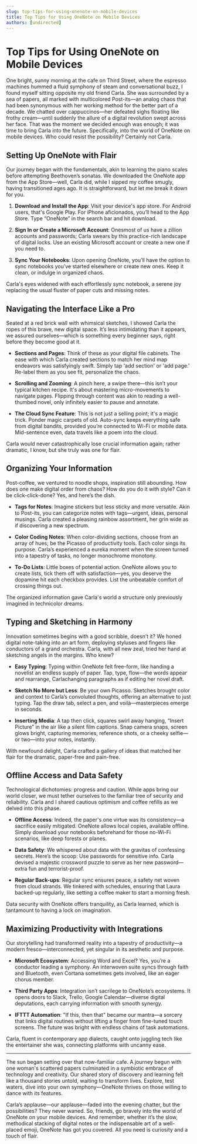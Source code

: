 ```yaml
---
slug: top-tips-for-using-onenote-on-mobile-devices
title: Top Tips for Using OneNote on Mobile Devices
authors: [undirected]
---
```



# Top Tips for Using OneNote on Mobile Devices

One bright, sunny morning at the cafe on Third Street, where the espresso machines hummed a fluid symphony of steam and conversational buzz, I found myself sitting opposite my old friend Carla. She was surrounded by a sea of papers, all marked with multicolored Post-its—an analog chaos that had been synonymous with her working method for the better part of a decade. We chatted over cappuccinos—her defeated sighs floating like frothy cream—until suddenly the allure of a digital revolution swept across her face. That was the moment we decided enough was enough; it was time to bring Carla into the future. Specifically, into the world of OneNote on mobile devices. Who could resist the possibility? Certainly not Carla.

## Setting Up OneNote with Flair

Our journey began with the fundamentals, akin to learning the piano scales before attempting Beethoven’s sonatas. We downloaded the OneNote app from the App Store—well, Carla did, while I sipped my coffee smugly, having transitioned ages ago. It is straightforward, but let me break it down for you.

1. **Download and Install the App**: Visit your device's app store. For Android users, that's Google Play. For iPhone aficionados, you’ll head to the App Store. Type “OneNote” in the search bar and hit download.

2. **Sign In or Create a Microsoft Account**: Onesmost of us have a zillion accounts and passwords; Carla swears by this practice-rich landscape of digital locks. Use an existing Microsoft account or create a new one if you need to.

3. **Sync Your Notebooks**: Upon opening OneNote, you’ll have the option to sync notebooks you’ve started elsewhere or create new ones. Keep it clean, or indulge in organized chaos.

Carla's eyes widened with each effortlessly sync notebook, a serene joy replacing the usual fluster of paper cuts and missing notes.

## Navigating the Interface Like a Pro

Seated at a red brick wall with whimsical sketches, I showed Carla the ropes of this brave, new digital space. It’s less intimidating than it appears, we assured ourselves—which is something every beginner says, right before they become good at it.

- **Sections and Pages**: Think of these as your digital file cabinets. The ease with which Carla created sections to match her mind map endeavors was satisfyingly swift. Simply tap 'add section' or 'add page.' Re-label them as you see fit, personalize the chaos.

- **Scrolling and Zooming**: A pinch here, a swipe there—this isn’t your typical kitchen recipe. It's about mastering micro-movements to navigate pages. Flipping through content was akin to reading a well-thumbed novel, only infinitely easier to pause and annotate.

- **The Cloud Sync Feature**: This is not just a selling point; it's a magic trick. Ponder magic carpets of old. Auto-sync keeps everything safe from digital bandits, provided you’re connected to Wi-Fi or mobile data. Mid-sentence even, data travels like a poem into the cloud.

Carla would never catastrophically lose crucial information again; rather dramatic, I know, but she truly was one for flair.

## Organizing Your Information

Post-coffee, we ventured to noodle shops, inspiration still abounding. How does one make digital order from chaos? How do you do it with style? Can it be click-click-done? Yes, and here’s the dish.

- **Tags for Notes**: Imagine stickers but less sticky and more versatile. Akin to Post-its, you can categorize notes with tags—urgent, ideas, personal musings. Carla created a pleasing rainbow assortment, her grin wide as if discovering a new spectrum.

- **Color Coding Notes**: When color-dividing sections, choose from an array of hues; be the Picasso of productivity tools. Each color sings its purpose. Carla’s experienced a eureka moment when the screen turned into a tapestry of tasks, no longer monochrome monotony.

- **To-Do Lists**: Little boxes of potential action. OneNote allows you to create lists, tick them off with satisfaction—yes, you deserve the dopamine hit each checkbox provides. List the unbeatable comfort of crossing things out.

The organized information gave Carla's world a structure only previously imagined in technicolor dreams.

## Typing and Sketching in Harmony

Innovation sometimes begins with a good scribble, doesn’t it? We honed digital note-taking into an art form, deploying styluses and fingers like conductors of a grand orchestra. Carla, with all new zeal, tried her hand at sketching angels in the margins. Who knew?

- **Easy Typing**: Typing within OneNote felt free-form, like handing a novelist an endless supply of paper. Tap, type, flow—the words appear and rearrange, Carlachanging paragraphs as if editing her novel draft.

- **Sketch No More but Less**: Be your own Picasso. Sketches brought color and context to Carla’s convoluted thoughts, offering an alternative to just typing. Tap the draw tab, select a pen, and voilà—masterpieces emerge in seconds.

- **Inserting Media**: A tap then click, squares swirl away hanging, “Insert Picture” in the air like a silent film captions. Snap camera snaps, screen glows bright, capturing memories, reference shots, or a cheeky selfie—or two—into your notes, instantly.

With newfound delight, Carla crafted a gallery of ideas that matched her flair for the dramatic, paper-free and pain-free.

## Offline Access and Data Safety

Technological dichotomies: progress and caution. While apps bring our world closer, we must tether ourselves to the familiar tree of security and reliability. Carla and I shared cautious optimism and coffee refills as we delved into this phase.

- **Offline Access**: Indeed, the paper's one virtue was its consistency—a sacrifice easily mitigated. OneNote allows local copies, available offline. Simply download your notebooks beforehand for those no-Wi-Fi scenarios, like deep forests or planes. 

- **Data Safety**: We whispered about data with the gravitas of confessing secrets. Here’s the scoop: Use passwords for sensitive info. Carla devised a majestic crossword puzzle to serve as her new password—extra fun and terrorist-proof.

- **Regular Back-ups**: Regular sync ensures peace, a safety net woven from cloud strands. We tinkered with schedules, ensuring that Laura backed-up regularly, like setting a coffee maker to start a morning fresh.

Data security with OneNote offers tranquility, as Carla learned, which is tantamount to having a lock on imagination.

## Maximizing Productivity with Integrations

Our storytelling had transformed reality into a tapestry of productivity—a modern fresco—interconnected, yet singular in its aesthetic and purpose.

- **Microsoft Ecosystem**: Accessing Word and Excel? Yes, you’re a conductor leading a symphony. An interwoven suite syncs through faith and Bluetooth, even Cortana sometimes gets involved, like an eager chorus member.

- **Third Party Apps**: Integration isn’t sacrilege to OneNote’s ecosystems. It opens doors to Slack, Trello, Google Calendar—diverse digital deputations, each carrying information with smooth synergy.

- **IFTTT Automation**: "If this, then that" became our mantra—a sorcery that links digital routines without lifting a finger from fine-tuned touch screens.  The future was bright with endless chains of task automations.

Carla, fluent in contemporary app dialects, caught onto juggling tech like the entertainer she was, connecting platforms with uncanny ease.

---

The sun began setting over that now-familiar cafe. A journey begun with one woman's scattered papers culminated in a symbiotic embrace of technology and creativity. Our shared story of discovery and learning felt like a thousand stories untold, waiting to transform lives. Explore, test waters, dive into your own symphony—OneNote thrives on those willing to dance with its features.

Carla’s applause—our applause—faded into the evening chatter, but the possibilities? They never waned. So, friends, go bravely into the world of OneNote on your mobile devices. And remember, whether it’s the slow, methodical stacking of digital notes or the indispensable art of a well-placed emoji, OneNote has got you covered. All you need is curiosity and a touch of flair.